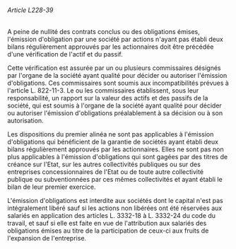 ###### Article L228-39

A peine de nullité des contrats conclus ou des obligations émises, l'émission d'obligation par une société par actions n'ayant pas établi deux bilans régulièrement approuvés par les actionnaires doit être précédée d'une vérification de l'actif et du passif.

Cette vérification est assurée par un ou plusieurs commissaires désignés par l'organe de la société ayant qualité pour décider ou autoriser l'émission d'obligations. Ces commissaires sont soumis aux incompatibilités prévues à l'article L. 822-11-3. Le ou les commissaires établissent, sous leur responsabilité, un rapport sur la valeur des actifs et des passifs de la société, qui est soumis à l'organe de la société ayant qualité pour décider ou autoriser l'émission d'obligations préalablement à sa décision ou à son autorisation.

Les dispositions du premier alinéa ne sont pas applicables à l'émission d'obligations qui bénéficient de la garantie de sociétés ayant établi deux bilans régulièrement approuvés par les actionnaires. Elles ne sont pas non plus applicables à l'émission d'obligations qui sont gagées par des titres de créance sur l'Etat, sur les autres collectivités publiques ou sur des entreprises concessionnaires de l'Etat ou de toute autre collectivité publique ou subventionnées par ces mêmes collectivités et ayant établi le bilan de leur premier exercice.

L'émission d'obligations est interdite aux sociétés dont le capital n'est pas intégralement libéré sauf si les actions non libérées ont été réservées aux salariés en application des articles L. 3332-18 à L. 3332-24 du code du travail, et sauf si elle est faite en vue de l'attribution aux salariés des obligations émises au titre de la participation de ceux-ci aux fruits de l'expansion de l'entreprise.

